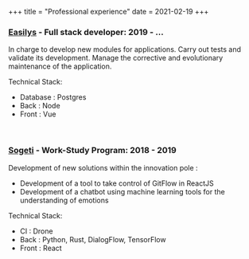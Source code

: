 +++
title = "Professional experience"
date = 2021-02-19
+++

### **[Easilys](https://www.easilys.com/) - Full stack developer**: 2019 - ...

In charge to develop new modules for applications. Carry out tests and validate its development.
Manage the corrective and evolutionary maintenance of the application.

Technical Stack:
- Database : Postgres
- Back : Node
- Front : Vue

&nbsp;

### **[Sogeti](https://www.fr.sogeti.com/) - Work-Study Program**: 2018 - 2019

Development of new solutions within the innovation pole :
- Development of a tool to take control of GitFlow in ReactJS
- Development of a chatbot using machine learning tools for the
  understanding of emotions

Technical Stack:
- CI : Drone
- Back : Python, Rust, DialogFlow, TensorFlow
- Front : React

